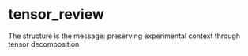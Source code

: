 # tensor_review
The structure is the message: preserving experimental context through tensor decomposition
